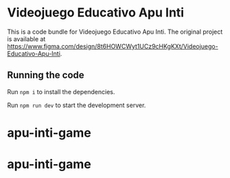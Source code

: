 
  # Videojuego Educativo Apu Inti

  This is a code bundle for Videojuego Educativo Apu Inti. The original project is available at https://www.figma.com/design/8t6HOWCWyt1UCz9cHKgKXt/Videojuego-Educativo-Apu-Inti.

  ## Running the code

  Run `npm i` to install the dependencies.

  Run `npm run dev` to start the development server.
  # apu-inti-game
# apu-inti-game
